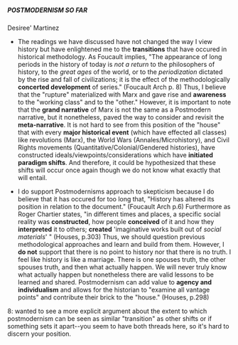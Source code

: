 ##### POSTMODERNISM SO FAR
Desiree' Martinez

- The readings we have discussed have not changed the way I view history but have enlightened me to the **transitions** that have occured in historical methodology. As Foucault implies, "The appearance of long periods in the history of today is _not a return_ to the philosophers of history, to the _great ages_ of the world, or to the _periodization_ dictated by the rise and fall of civilizations; it is the effect of the methodologically **concerted development** of series." (Foucault Arch p. 8) Thus, I believe that the "rupture" materialized with Marx and gave rise and **awareness** to the "working class" and to the "other." However, it is important to note that the **grand narrative** of Marx is not the same as a Postmodern narrative, but it nonetheless, paved the way to consider and revisit the **meta-narrative**. It is not hard to see from this position of the "house" that with every **major historical event** (which have effected all classes) like revolutions (Marx), the World Wars (Annales/Microhistory), and Civil Rights movements (Quantitative/Colonial/Gendered histories), have constructed ideals/viewpoints/considerations which have **initiated paradigm shifts**. And therefore, it could be hypothesized that these shifts will occur once again though we do not know what exactly that will entail. 

- I do support Postmodernisms approach to skepticism because I do believe that it has occured for too long that, "History has altered its position in relation to the document." (Foucault Arch p.6) Furthermore as Roger Chartier states, "in different times and places, a specific social reality was **constructed**, how people **conceived** of it and how they **interpreted** it to others; **created** 'imaginative works built out of _social materials_' " (Houses, p.303) Thus, we should question previous methodological approaches and learn and build from them. However, I **do not** support that there is no point to history nor that there is no truth. I feel like history is like a marriage. There is one spouses truth, the other spouses truth, and then what actually happen. We will never truly know what actually happen but nonetheless there are valid lessons to be learned and shared. Postmodernism can add value to **agency and individualism** and allows for the historian to "examine all vantage points" and contribute their brick to the "house." (Houses, p.298) 

8: wanted to see a more explicit argument about the extent to which postmodernism can be seen as similar "transition" as other shifts or if something sets it apart--you seem to have both threads here, so it's hard to discern your position.




 




  
